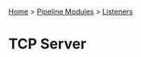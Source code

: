 [Home](../../Index.md) > [Pipeline Modules](../Index.md) > [Listeners](../Listener.md)

# TCP Server